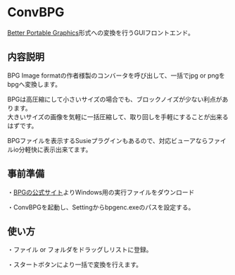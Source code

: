 # ConvBPG

[Better Portable Graphics](https://ja.wikipedia.org/wiki/Better_Portable_Graphics)形式への変換を行うGUIフロントエンド。

## 内容説明

BPG Image formatの作者様製のコンバータを呼び出して、一括でjpg or pngをbpgへ変換します。

BPGは高圧縮にして小さいサイズの場合でも、ブロックノイズが少ない利点があります。  
大きいサイズの画像を気軽に一括圧縮して、取り回しを手軽にすることが出来るはずです。

BPGファイルを表示するSusieプラグインもあるので、対応ビューアならファイルio分軽快に表示出来てます。


## 事前準備

・[BPGの公式サイト](https://bellard.org/bpg/)よりWindows用の実行ファイルをダウンロード

・ConvBPGを起動し、Settingからbpgenc.exeのパスを設定する。


## 使い方

・ファイル or フォルダをドラッグしリストに登録。

・スタートボタンにより一括で変換を行えます。


